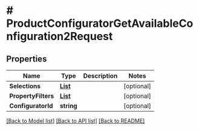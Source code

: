 # # ProductConfiguratorGetAvailableConfiguration2Request


## Properties 


Name | Type | Description | Notes
------------ | ------------- | ------------- | -------------
**Selections**| [**List<ProductconfiguratorconfigurationSelection>**](ProductconfiguratorconfigurationSelection.md) |   | [optional]
**PropertyFilters**| [**List<ConfigurationPropertyFilter>**](ConfigurationPropertyFilter.md) |   | [optional]
**ConfiguratorId**| **string** |   | [optional]


[[Back to Model list]](../../README.md#models) [[Back to API list]](../../README.md#endpoints) [[Back to README]](../../README.md)

